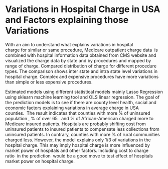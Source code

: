 # Variations in Hospital Charge in USA and Factors explaining those Variations 

With an aim to understand what explains variations in hospital charge for similar or same procedure, Medicare outpatient charge data  is combined with hospital information data obtained from CMS website and visualized the charge data by state and by procedures and mapped by range of charge. Compared distribution of charge for different procedure types. The comparison shows inter state and intra state level variations in hospital charge. Complex and expensive procedures have more variations than simple or less expensive procedures. 

Estimated models using different statistical models mainly Lasso Regression using sklearn machine learning tool and OLS linear regression.
The goal of the prediction models is to see if there are county level health, social and economic factors explaining variations in average charge in USA counties.  The result indicates that counties with more % of uninsured population , % of over 65   and % of African-American charged more to Medicare insured patients. Hospitals are probably shifting cost from uninsured patients to insured patients to compensate less collections from uninsured patients. In contrary, counties with more % of rural communities charged less. However, the model explains only 1/3 of variations in the hospital charge. This may imply hospital charge is more influenced by market power of hospitals and other factors. Including cost to charge ratio  in the prediction  would be a good move to test effect of hospitals market power on hospital charge.
